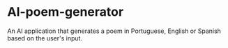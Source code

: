 # AI-poem-generator
An AI application that generates a poem in Portuguese, English or Spanish based on the user's input. 
